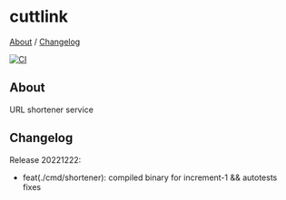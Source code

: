 # cuttlink

[About](#about) /
[Changelog](#changelog)

[![CI](https://github.com/avtorsky/cuttlink/actions/workflows/shortenertest.yml/badge.svg?branch=main)](https://github.com/avtorsky/cuttlink/actions/workflows/shortenertest.yml)

## About
URL shortener service

## Changelog
Release 20221222:
* feat(./cmd/shortener): compiled binary for increment-1 && autotests fixes